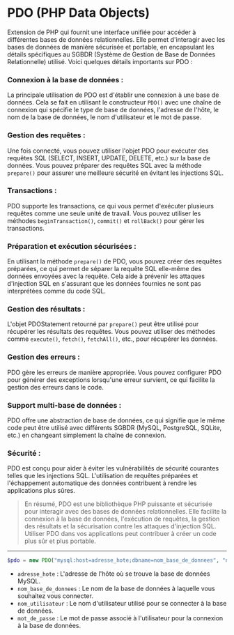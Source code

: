 # PDO (PHP Data Objects)

Extension de PHP qui fournit une interface unifiée pour accéder à différentes bases de données relationnelles. Elle permet d'interagir avec les bases de données de manière sécurisée et portable, en encapsulant les détails spécifiques au SGBDR (Système de Gestion de Base de Données Relationnelle) utilisé. Voici quelques détails importants sur PDO :

### Connexion à la base de données : 

La principale utilisation de PDO est d'établir une connexion à une base de données. Cela se fait en utilisant le constructeur `PDO()` avec une chaîne de connexion qui spécifie le type de base de données, l'adresse de l'hôte, le nom de la base de données, le nom d'utilisateur et le mot de passe.

### Gestion des requêtes : 

Une fois connecté, vous pouvez utiliser l'objet PDO pour exécuter des requêtes SQL (SELECT, INSERT, UPDATE, DELETE, etc.) sur la base de données. Vous pouvez préparer des requêtes SQL avec la méthode `prepare()` pour assurer une meilleure sécurité en évitant les injections SQL.

### Transactions : 

PDO supporte les transactions, ce qui vous permet d'exécuter plusieurs requêtes comme une seule unité de travail. Vous pouvez utiliser les méthodes `beginTransaction()`, `commit()` et `rollBack()` pour gérer les transactions.

###  Préparation et exécution sécurisées : 

En utilisant la méthode `prepare()` de PDO, vous pouvez créer des requêtes préparées, ce qui permet de séparer la requête SQL elle-même des données envoyées avec la requête. Cela aide à prévenir les attaques d'injection SQL en s'assurant que les données fournies ne sont pas interprétées comme du code SQL.

###  Gestion des résultats : 

L'objet PDOStatement retourné par `prepare()` peut être utilisé pour récupérer les résultats des requêtes. Vous pouvez utiliser des méthodes comme `execute()`, `fetch()`, `fetchAll()`, etc., pour récupérer les données.

### Gestion des erreurs : 

PDO gère les erreurs de manière appropriée. Vous pouvez configurer PDO pour générer des exceptions lorsqu'une erreur survient, ce qui facilite la gestion des erreurs dans le code.

### Support multi-base de données : 

PDO offre une abstraction de base de données, ce qui signifie que le même code peut être utilisé avec différents SGBDR (MySQL, PostgreSQL, SQLite, etc.) en changeant simplement la chaîne de connexion.

### Sécurité : 

PDO est conçu pour aider à éviter les vulnérabilités de sécurité courantes telles que les injections SQL. L'utilisation de requêtes préparées et l'échappement automatique des données contribuent à rendre les applications plus sûres.

> En résumé, PDO est une bibliothèque PHP puissante et sécurisée pour interagir avec des bases de données relationnelles. Elle facilite la connexion à la base de données, l'exécution de requêtes, la gestion des résultats et la sécurisation contre les attaques d'injection SQL. Utiliser PDO dans vos applications peut contribuer à créer un code plus sûr et plus portable.

---


```php
$pdo = new PDO("mysql:host=adresse_hote;dbname=nom_base_de_donnees", "nom_utilisateur", "mot_de_passe");
```

- `adresse_hote` : L'adresse de l'hôte où se trouve la base de données MySQL.
- `nom_base_de_donnees` : Le nom de la base de données à laquelle vous souhaitez vous connecter.
- `nom_utilisateur` : Le nom d'utilisateur utilisé pour se connecter à la base de données.
- `mot_de_passe` : Le mot de passe associé à l'utilisateur pour la connexion à la base de données.
